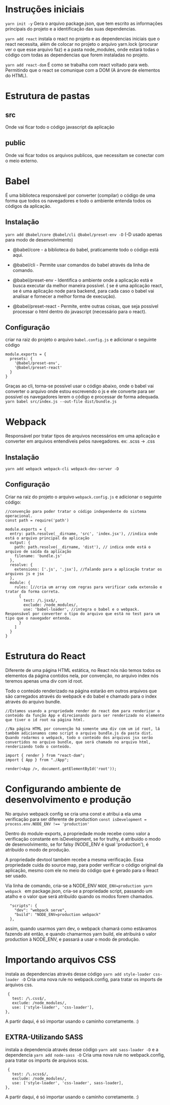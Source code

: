 # Instruções iniciais

`yarn init -y` Gera o arquivo package.json, que tem escrito as informações principais do projeto e a identificação das suas dependencias.

`yarn add react` instala o react no projeto e as dependencias iniciais que o react necessita, além de colocar no projeto o arquivo yarn.lock (procurar ver o que esse arquivo faz) e a pasta node_modules, onde estará todas o código com todas as dependencias que forem instaladas no projeto.

`yarn add react-dom` É como se trabalha com react voltado para web. Permitindo que o react se comunique com a DOM (A árvore de elementos do HTML).

# Estrutura de pastas

## src

Onde vai ficar todo o código javascript da aplicação

## public

Onde vai ficar todos os arquivos publicos, que necessitam se conectar com o meio externo.

# Babel

É uma biblioteca responsável por converter (compilar) o código de uma forma que todos os navegadores e todo o ambiente entenda todos os códigos da aplicação.

## Instalação

`yarn add @babel/core @babel/cli @babel/preset-env -D` (-D usado apenas para modo de desenvolvimento)

- @babel/core - a biblioteca do babel, praticamente todo o código está aqui.
- @babel/cli - Permite usar comandos do babel através da linha de comando.
- @babel/preset-env - Identifica o ambiente onde a aplicação está e busca executar da melhor maneira possível. ( se é uma aplicação react, se é uma aplicação node para backend, para cada caso o babel vai analisar e fornecer a melhor forma de execução).

- @babel/preset-react - Permite, entre outras coisas, que seja possível processar o html dentro do javascript (necessário para o react).

## Configuração

criar na raiz do projeto o arquivo `babel.config.js` e adicionar o seguinte código

```
module.exports = {
  presets: {
    '@babel/preset-env',
    '@babel/preset-react'
  }
}
```

Graças ao cli, torna-se possível usar o código abaixo, onde o babel vai converter o arquivo onde estou escrevendo o js e ele converte para ser possível os navegadores lerem o código e processar de forma adequada.
`yarn babel src/index.js --out-file dist/bundle.js `

# Webpack

Responsável por tratar tipos de arquivos necessários em uma aplicação e converter em arquivos entendíveis pelos navegadores.
ex: .scss -> .css

## Instalação

`yarn add webpack webpack-cli webpack-dev-server -D `

## Configuração

Criar na raiz do projeto o arquivo `webpack.config.js` e adicionar o seguinte código:

```
//convenção para poder tratar o código independente do sistema operacional.
const path = require('path')

module.exports = {
  entry: path.resolve(__dirname, 'src', 'index.jsx'), //indica onde está o arquivo principal da aplicação
  output: {
    path: path.resolve(__dirname, 'dist'), // indica onde está o arquivo de saída da aplicação
    filename: 'bundle.js'
  },
  resolve: {
    extensions: ['.js', '.jsx'], //falando para a aplicação tratar os arquivos js e jsx
  },
  module: {
    rules: [//cria um array com regras para verificar cada extensão e tratar da forma correta.
      {
        test: /\.jsx$/,
        exclude: /node_modules/,
        use: 'babel-loader', //integra o babel e o webpack. Responsável por converter o tipo do arquivo que está no test para um tipo que o navegador entenda.
      }
    ]
  }
}
```

# Estrutura do React

Diferente de uma página HTML estática, no React nós não temos todos os elementos da página contidos nela, por convenção, no arquivo index nós teremos apenas uma div com id root.

Todo o conteúdo renderizado na página estarão em outros arquivos que são carregados através do webpack e do babel e chamado para o index através do arquivo bundle.

```
//Estamos usando a propriedade render do react dom para renderizar o conteúdo da função App e direcionando para ser renderizado no elemento que tiver o id root na página html.

//Na página HTML por convenção há somente uma div com um id root, lá também adicionamos como script o arquivo bundle.js da pasta dist. Quando rodarmos o webpack, todo o conteúdo dos arquivos jsx serão convertidos no arquivo bundle, que será chamado no arquivo html, renderizando todo o conteúdo.

import { render } from "react-dom";
import { App } from "./App";

render(<App />, document.getElementById('root'));
```

# Configurando ambiente de desenvolvimento e produção

No arquivo webpack config se cria uma const e atribui a ela uma verificação para ser diferente de production
`const isDevelopment = process.env.NODE_ENV !== 'production'`

Dentro do module-exports, a propriedade mode recebe como valor a verificação constante em isDevelopment, se for truthy, é atribuído o modo de desenvolvimento, se for falsy (NODE_ENV é igual 'production'), é atribuído o modo de produção.

A propriedade devtool também recebe a mesma verificação. Essa propriedade cuida do source map, para poder verificar o código original da aplicação, mesmo com ele no meio do código que é gerado para o React ser usado.

Via linha de comando, cria-se a NODE_ENV `NODE_ENV=production yarn webpack `
em package.json, cria-se a propriedade script, passando um atalho e o valor que será atribuído quando os modos forem chamados.

```
  "scripts": {
    "dev": "webpack serve",
    "build": "NODE_ENV=production webpack"
  },
```

assim, quando usarmos yarn dev, o webpack chamará como estávamos fazendo até então, e quando chamarmos yarn build, ele atribuirá o valor production à NODE_ENV, e passará a usar o modo de produção.

# Importando arquivos CSS

instala as dependencias através desse código `yarn add style-loader css-loader -D`
Cria uma nova rule no webpack.config, para tratar os imports de arquivos css.

```
 {
   test: /\.css$/,
   exclude: /node_modules/,
   use: ['style-loader', 'css-loader'],
},
```

A partir daqui, é só importar usando o caminho corretamente. :)

## EXTRA-Utilizando SASS

instala a dependencia através desse código `yarn add sass-loader -D` e a dependencia `yarn add node-sass -D`
Cria uma nova rule no webpack.config, para tratar os imports de arquivos scss.

```
 {
   test: /\.scss$/,
   exclude: /node_modules/,
   use: ['style-loader', 'css-loader', sass-loader],
},
```

A partir daqui, é só importar usando o caminho corretamente. :)
